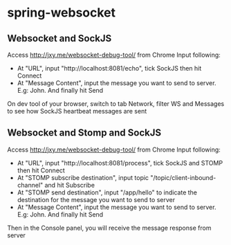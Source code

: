 # spring-websocket

## Websocket and SockJS
Access http://jxy.me/websocket-debug-tool/ from Chrome
Input following:
* At "URL", input "http://localhost:8081/echo", tick SockJS then hit Connect
* At "Message Content", input the message you want to send to server. E.g: John. And finally hit Send 

On dev tool of your browser, switch to tab Network, filter WS and Messages to see how SockJS heartbeat messages are sent

## Websocket and Stomp and SockJS
Access http://jxy.me/websocket-debug-tool/ from Chrome
Input following:
* At "URL", input "http://localhost:8081/process", tick SockJS and STOMP then hit Connect
* At "STOMP subscribe destination", input topic "/topic/client-inbound-channel" and hit Subscribe
* At "STOMP send destination", input "/app/hello" to indicate the destination for the message you want to send to server
* At "Message Content", input the message you want to send to server. E.g: John. And finally hit Send 

Then in the Console panel, you will receive the message response from server